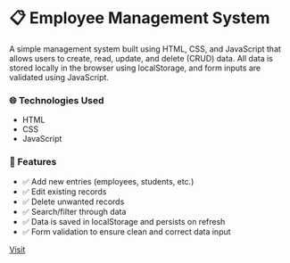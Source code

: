 
# 📋 Employee Management System
<p>A simple management system built using HTML, CSS, and JavaScript that allows users to create, read, update, and delete (CRUD) data. All data is stored locally in the browser using localStorage, and form inputs are validated using JavaScript.</p>

<h3>🌐 Technologies Used</h3>
<ul>
  <li>HTML</li>
  <li>CSS</li>
  <li>JavaScript</li>
</ul>

<h3> 🎯 Features </h3>
<ul>
  <li>✅ Add new entries (employees, students, etc.)</li>
  <li>✅ Edit existing records</li>
  <li>✅ Delete unwanted records</li>
  <li>✅ Search/filter through data</li>
  <li>✅ Data is saved in localStorage and persists on refresh</li>
  <li>✅ Form validation to ensure clean and correct data input</li>
</ul>
<a href = "https://fakhrbasha.github.io/Employee_Management_System/">Visit</a>
